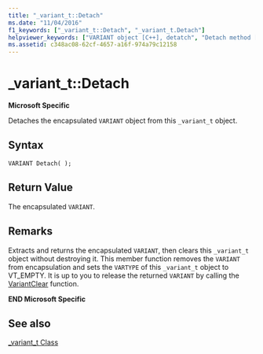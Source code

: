 ```yaml
---
title: "_variant_t::Detach"
ms.date: "11/04/2016"
f1_keywords: ["_variant_t::Detach", "_variant_t.Detach"]
helpviewer_keywords: ["VARIANT object [C++], detatch", "Detach method [C++]", "VARIANT object"]
ms.assetid: c348ac08-62cf-4657-a16f-974a79c12158
---
```

# _variant_t::Detach

**Microsoft Specific**

Detaches the encapsulated `VARIANT` object from this `_variant_t` object.

## Syntax

```
VARIANT Detach( );
```

## Return Value

The encapsulated `VARIANT`.

## Remarks

Extracts and returns the encapsulated `VARIANT`, then clears this `_variant_t` object without destroying it. This member function removes the `VARIANT` from encapsulation and sets the `VARTYPE` of this `_variant_t` object to VT_EMPTY. It is up to you to release the returned `VARIANT` by calling the [VariantClear](/windows/desktop/api/oleauto/nf-oleauto-variantclear) function.

**END Microsoft Specific**

## See also

[_variant_t Class](../cpp/variant-t-class.md)